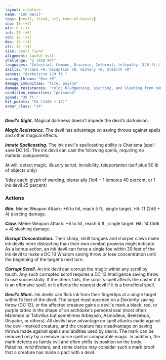 ```yaml
---
layout: creature
name: "Ink Devil"
tags: [small, fiend, cr2, tome-of-beasts]
cha: 18 (+4)
wis: 8 (-1)
int: 20 (+5)
con: 12 (+1)
dex: 18 (+4)
str: 12 (+1)
size: Small fiend
alignment: lawful evil
challenge: "2 (450 XP)"
languages: "Celestial, Common, Draconic, Infernal; telepathy (120 ft.)"
skills: "Arcana +9, Deception +8, History +9, Stealth +8"
senses: "darkvision 120 ft."
saving_throws: "Dex +6"
damage_immunities: "fire, poison"
damage_resistances: "cold; bludgeoning, piercing, and slashing from nonmagical weapons that aren't silvered"
condition_immunities: "poisoned"
speed: "30 ft."
hit_points: "54 (12d6 + 12)"
armor_class: "14"
---
```


***Devil's Sight.*** Magical darkness doesn't impede the devil's darkvision.

***Magic Resistance.*** The devil has advantage on saving throws against spells and other magical effects.

***Innate Spellcasting.*** The ink devil's spellcasting ability is Charisma (spell save DC 14). The ink devil can cast the following spells, requiring no material components:

At will: detect magic, illusory script, invisibility, teleportation (self plus 50 lb of objects only)

1/day each: glyph of warding, planar ally (1d4 + 1 lemures 40 percent, or 1 ink devil 25 percent)

### Actions

***Bite.*** Melee Weapon Attack: +6 to hit, reach 5 ft., single target. Hit: 11 (2d6 + 4) piercing damage.

***Claw.*** Melee Weapon Attack: +6 to hit, reach 5 ft., single target. Hit: 14 (3d6 + 4) slashing damage.

***Disrupt Concentration.*** Their sharp, shrill tongues and sharper claws make ink devils more distracting than their own combat prowess might indicate. As a bonus action, an ink devil can force a single foe within 30 feet of the ink devil to make a DC 13 Wisdom saving throw or lose concentration until the beginning of the target's next turn.

***Corrupt Scroll.*** An ink devil can corrupt the magic within any scroll by touch. Any such corrupted scroll requires a DC 13 Intelligence saving throw to use successfully. If the check fails, the scroll's spell affects the caster if it is an offensive spell, or it affects the nearest devil if it is a beneficial spell.

***Devil's Mark.*** Ink devils can flick ink from their fingertips at a single target within 15 feet of the devil. The target must succeed on a Dexterity saving throw (DC 13), or the affected creature gains a devil's mark.a black, red, or purple tattoo in the shape of an archduke's personal seal (most often Mammon or Totivillus but sometimes Arbeyach, Asmodeus, Beelzebub, Dispater, or others). All devils have advantage on spell attacks made against the devil-marked creature, and the creature has disadvantage on saving throws made against spells and abilities used by devils. The mark can be removed only by a remove curse spell or comparable magic. In addition, the mark detects as faintly evil and often shifts its position on the body. Paladins, witchfinders, and some clerics may consider such a mark proof that a creature has made a pact with a devil.

